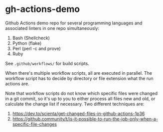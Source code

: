 # gh-actions-demo
Github Actions demo repo for several programming languages and associated linters in one repo simultaneously:

1. Bash (Shellcheck)
1. Python (flake)
1. Perl (perl -c and prove)
1. Ruby

See `.github/workflows/` for build scripts.

When there's multiple workflow scripts, all are executed in parallel. The workflow script has to decide by directory or file extension what the run actions are.

Note that workflow scripts do not know which specific files were changed in a git commit, so it's up to you to
either process all files new and old, or calculate the change list if necessary. Two different techniques are:

1. https://dev.to/scienta/get-changed-files-in-github-actions-1p36
1. https://github.community/t/is-it-possible-to-run-the-job-only-when-a-specific-file-changes
